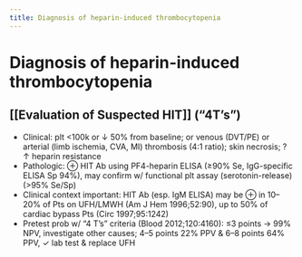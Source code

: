 ```yaml
---
title: Diagnosis of heparin-induced thrombocytopenia
---
```


# Diagnosis of heparin-induced thrombocytopenia

## [[Evaluation of Suspected HIT]] (“4T’s”)

- Clinical: plt <100k or ↓ 50% from baseline; or venous (DVT/PE) or arterial (limb ischemia, CVA, MI) thrombosis (4:1 ratio); skin necrosis; ? ↑ heparin resistance
- Pathologic: ⊕ HIT Ab using PF4-heparin ELISA (≥90% Se, IgG-specific ELISA Sp 94%), may confirm w/ functional plt assay (serotonin-release) (>95% Se/Sp)
- Clinical context important: HIT Ab (esp. IgM ELISA) may be ⊕ in 10–20% of Pts on UFH/LMWH (Am J Hem 1996;52:90), up to 50% of cardiac bypass Pts (Circ 1997;95:1242)
- Pretest prob w/ “4 T’s” criteria (Blood 2012;120:4160): ≤3 points → 99% NPV, investigate other causes; 4–5 points 22% PPV & 6–8 points 64% PPV, ✓ lab test & replace UFH
